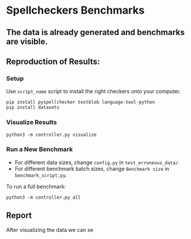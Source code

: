 # Spellcheckers Benchmarks

## The data is already generated and benchmarks are visible.

## Reproduction of Results:

### Setup

Use `script_name` script to install the right checkers onto your computer.

    pip install pyspellchecker textblob language-tool-python
    pip install datasets

### Visualize Results

    python3 -m controller.py visualize

### Run a New Benchmark

- For different data sizes, change `config.py` in `test_erroneous_data/`.
- For different benchmark batch sizes, change `Benchmark size` in `benchmark_script.py`.

To run a full benchmark:

    python3 -m controller.py all
## Report
After visualizing the data we can se
